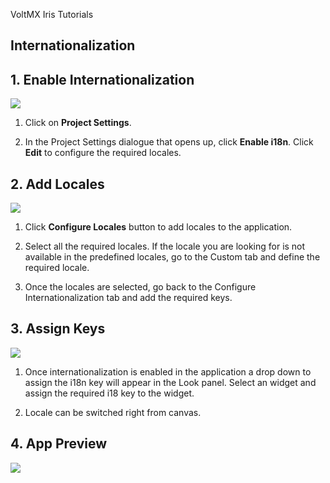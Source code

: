 ﻿     

VoltMX Iris Tutorials

Internationalization
--------------------

1\. Enable Internationalization
-------------------------------

![](../Resources/Images/i18N1.png)

1.  Click on **Project Settings**.
    
2.  In the Project Settings dialogue that opens up, click **Enable i18n**. Click **Edit** to configure the required locales.
    

2\. Add Locales
---------------

![](../Resources/Images/i18N2.png)

1.  Click **Configure Locales** button to add locales to the application.
    
2.  Select all the required locales. If the locale you are looking for is not available in the predefined locales, go to the Custom tab and define the required locale.  
    
3.  Once the locales are selected, go back to the Configure Internationalization tab and add the required keys.
    

3\. Assign Keys
---------------

![](../Resources/Images/i18N3.png)

1.  Once internationalization is enabled in the application a drop down to assign the i18n key will appear in the Look panel. Select an widget and assign the required i18 key to the widget.
    
2.  Locale can be switched right from canvas.  
      
    

4\. App Preview
---------------

![](../Resources/Images/i18N4.png)

